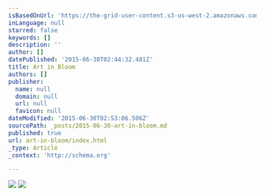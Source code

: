 ```yaml
---
isBasedOnUrl: 'https://the-grid-user-content.s3-us-west-2.amazonaws.com/5e294ad7-d6a1-4aec-930d-529a0b5f7fad.jpg'
inLanguage: null
starred: false
keywords: []
description: ''
author: []
datePublished: '2015-06-30T02:44:32.481Z'
title: Art in Bloom
authors: []
publisher:
  name: null
  domain: null
  url: null
  favicon: null
dateModified: '2015-06-30T02:53:06.506Z'
sourcePath: _posts/2015-06-30-art-in-bloom.md
published: true
url: art-in-bloom/index.html
_type: Article
_context: 'http://schema.org'

---
```

![](https://the-grid-user-content.s3-us-west-2.amazonaws.com/5e294ad7-d6a1-4aec-930d-529a0b5f7fad.jpg)
![](https://the-grid-user-content.s3-us-west-2.amazonaws.com/a31281e3-7aa7-40b9-a707-2ac46ca88b10.jpg)